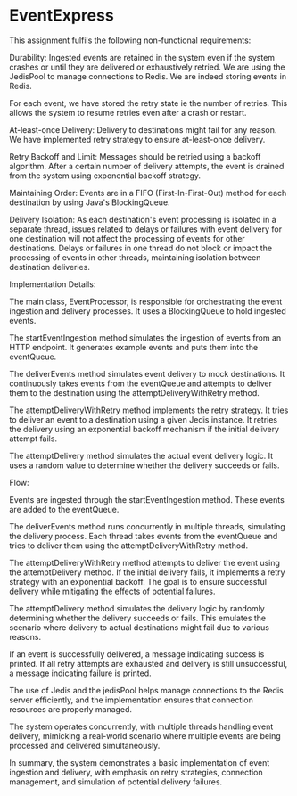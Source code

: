 # EventExpress
This assignment fulfils the following non-functional requirements:

Durability:
Ingested events are retained in the system even if the system crashes or until they are delivered or exhaustively retried.
We are using the JedisPool to manage connections to Redis. We are indeed storing events in Redis.

For each event, we have stored the retry state ie the number of retries. This allows the system to resume retries
even after a crash or restart.

At-least-once Delivery:
Delivery to destinations might fail for any reason. We have implemented retry strategy to ensure at-least-once delivery.

Retry Backoff and Limit:
Messages should be retried using a backoff algorithm. After a certain number of delivery attempts, the event is drained from the system
using exponential backoff strategy.

Maintaining Order:
Events are in a FIFO (First-In-First-Out) method for each destination by using Java's BlockingQueue.

Delivery Isolation:
As each destination's event processing is isolated in a separate thread, issues related to delays or failures with
event delivery for one destination will not affect the processing of events for other destinations. Delays or failures
in one thread do not block or impact the processing of events in other threads, maintaining isolation between destination deliveries.

Implementation Details:

The main class, EventProcessor, is responsible for orchestrating the event ingestion and delivery processes. It uses a
BlockingQueue to hold ingested events.

The startEventIngestion method simulates the ingestion of events from an HTTP endpoint. It generates example events and
puts them into the eventQueue.

The deliverEvents method simulates event delivery to mock destinations. It continuously takes events from the eventQueue
and attempts to deliver them to the destination using the attemptDeliveryWithRetry method.

The attemptDeliveryWithRetry method implements the retry strategy. It tries to deliver an event to a destination using a
given Jedis instance. It retries the delivery using an exponential backoff mechanism if the initial delivery attempt fails.

The attemptDelivery method simulates the actual event delivery logic. It uses a random value to determine whether the delivery succeeds or fails.

Flow:

Events are ingested through the startEventIngestion method. These events are added to the eventQueue.

The deliverEvents method runs concurrently in multiple threads, simulating the delivery process. Each thread takes
events from the eventQueue and tries to deliver them using the attemptDeliveryWithRetry method.

The attemptDeliveryWithRetry method attempts to deliver the event using the attemptDelivery method. If the initial
delivery fails, it implements a retry strategy with an exponential backoff. The goal is to ensure successful delivery
while mitigating the effects of potential failures.

The attemptDelivery method simulates the delivery logic by randomly determining whether the delivery succeeds or fails.
This emulates the scenario where delivery to actual destinations might fail due to various reasons.

If an event is successfully delivered, a message indicating success is printed. If all retry attempts are exhausted and
delivery is still unsuccessful, a message indicating failure is printed.

The use of Jedis and the jedisPool helps manage connections to the Redis server efficiently, and the implementation
ensures that connection resources are properly managed.

The system operates concurrently, with multiple threads handling event delivery, mimicking a real-world scenario where
multiple events are being processed and delivered simultaneously.

In summary, the system demonstrates a basic implementation of event ingestion and delivery, with emphasis on
retry strategies, connection management, and simulation of potential delivery failures.
